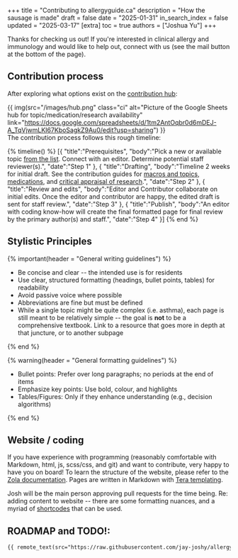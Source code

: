 +++
title = "Contributing to allergyguide.ca"
description = "How the sausage is made"
draft = false
date = "2025-01-31"
in_search_index = false
updated = "2025-03-17"
[extra]
toc = true
authors = ["Joshua Yu"]
+++

Thanks for checking us out! If you're interested in clinical allergy and immunology and would like to help out, connect with us (see the mail button at the bottom of the page).

## Contribution process

After exploring what options exist on the [contribution hub](https://docs.google.com/spreadsheets/d/1tm2AntOqbr0d6mDEJ-A_TqVjwmLKI67KboSagkZ9Au0/edit?usp=sharing):

{{ img(src="/images/hub.png" class="ci" alt="Picture of the Google Sheets hub for topic/medication/research availability" link="https://docs.google.com/spreadsheets/d/1tm2AntOqbr0d6mDEJ-A_TqVjwmLKI67KboSagkZ9Au0/edit?usp=sharing") }}
<br>
The contribution process follows this rough timeline:

{% timeline() %}
[{
"title":"Prerequisites",
"body":"Pick a new or available topic [from the list](https://docs.google.com/spreadsheets/d/1tm2AntOqbr0d6mDEJ-A_TqVjwmLKI67KboSagkZ9Au0/edit?usp=sharing). Connect with an editor. Determine potential staff reviewer(s).",
"date":"Step 1"
},
{
"title":"Drafting",
"body":"Timeline 2 weeks for initial draft. See the contribution guides for [macros and topics](@/contribute_guides/topic_contribution.md), [medications](@/contribute_guides/medication_contribution.md), and [critical appraisal of research](@/contribute_guides/research_contribution.md).",
"date":"Step 2"
},
{
"title":"Review and edits",
"body":"Editor and Contributor collaborate on initial edits. Once the editor and contributor are happy, the edited draft is sent for staff review.",
"date":"Step 3"
},
{
"title":"Publish",
"body":"An editor with coding know-how will create the final formatted page for final review by the primary author(s) and staff.",
"date":"Step 4"
}]
{% end %}

## Stylistic Principles

{% important(header = "General writing guidelines") %}

- Be concise and clear -- the intended use is for residents
- Use clear, structured formatting (headings, bullet points, tables) for readability
- Avoid passive voice where possible
- Abbreviations are fine but must be defined
- While a single topic might be quite complex (i.e. asthma), each page is still meant to be relatively simple -- the goal is **not** to be a comprehensive textbook. Link to a resource that goes more in depth at that juncture, or to another subpage

{% end %}

{% warning(header = "General formatting guidelines") %}

- Bullet points: Prefer over long paragraphs; no periods at the end of items
- Emphasize key points: Use bold, colour, and highlights
- Tables/Figures: Only if they enhance understanding (e.g., decision algorithms)

{% end %}

## Website / coding

If you have experience with programming (reasonably comfortable with Markdown, html, js, scss/css, and git) and want to contribute, very happy to have you on board! To learn the structure of the website, please refer to the [Zola documentation](https://www.getzola.org/). Pages are written in Markdown with [Tera templating](https://keats.github.io/tera/).

Josh will be the main person approving pull requests for the time being.
Re: adding content to website -- there are some formatting nuances, and a myriad of [shortcodes](/shortcodes) that can be used.

## ROADMAP and TODO!:

```md
{{ remote_text(src="https://raw.githubusercontent.com/jay-joshy/allergyguide/refs/heads/main/TODO.md") }}
```

